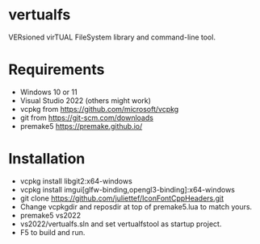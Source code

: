 # vertualfs

VERsioned virTUAL FileSystem library and command-line tool.

# Requirements
* Windows 10 or 11
* Visual Studio 2022 (others might work)
* vcpkg from https://github.com/microsoft/vcpkg
* git from https://git-scm.com/downloads
* premake5 https://premake.github.io/

# Installation
* vcpkg install libgit2:x64-windows
* vcpkg install imgui[glfw-binding,opengl3-binding]:x64-windows
* git clone https://github.com/juliettef/IconFontCppHeaders.git
* Change vcpkgdir and reposdir at top of premake5.lua to match yours.
* premake5 vs2022
* vs2022/vertualfs.sln and set vertualfstool as startup project.
* F5 to build and run.